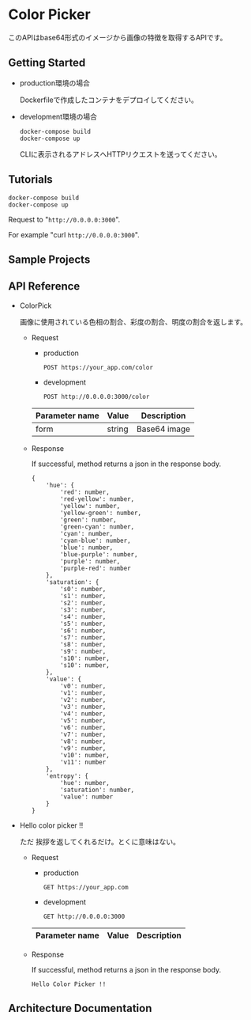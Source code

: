 # Color Picker
このAPIはbase64形式のイメージから画像の特徴を取得するAPIです。

## Getting Started
- production環境の場合

    Dockerfileで作成したコンテナをデプロイしてください。

- development環境の場合
    ```
    docker-compose build
    docker-compose up
    ```
    CLIに表示されるアドレスへHTTPリクエストを送ってください。
## Tutorials

```
docker-compose build
docker-compose up
```

Request to "`http://0.0.0.0:3000`".

For example "curl `http://0.0.0.0:3000`".

## Sample Projects

## API Reference
- ColorPick

    画像に使用されている色相の割合、彩度の割合、明度の割合を返します。

    - Request

        - production

            ```
            POST https://your_app.com/color
            ```

        - development
             ```
            POST http://0.0.0.0:3000/color
            ```

        |  Parameter name  |  Value  |  Description  |
        | ----| ---- | ---- |
        |  form  |  string  |  Base64 image  |

    - Response

        If successful, method returns a json in the response body. 

        ```
        {
            'hue': {
                'red': number,
                'red-yellow': number,
                'yellow': number,
                'yellow-green': number,
                'green': number,
                'green-cyan': number,
                'cyan': number,
                'cyan-blue': number,
                'blue': number,
                'blue-purple': number,
                'purple': number,
                'purple-red': number
            },
            'saturation': {
                's0': number,
                's1': number,
                's2': number,
                's3': number,
                's4': number,
                's5': number,
                's6': number,
                's7': number,
                's8': number,
                's9': number,
                's10': number,
                's10': number,
            },
            'value': {
                'v0': number,
                'v1': number,
                'v2': number,
                'v3': number,
                'v4': number,
                'v5': number,
                'v6': number,
                'v7': number,
                'v8': number,
                'v9': number,
                'v10': number,
                'v11': number
            },
            'entropy': {
                'hue': number,
                'saturation': number,
                'value': number
            }
        }
        ```

- Hello color picker !!

    ただ 挨拶を返してくれるだけ。とくに意味はない。

    - Request
        - production

            ```
            GET https://your_app.com
            ```

        - development
             ```
            GET http://0.0.0.0:3000
            ```

        |  Parameter name  |  Value  |  Description  |
        | ----| ---- | ---- |

    - Response

        If successful, method returns a json in the response body. 

        ```
        Hello Color Picker !!
        ```

## Architecture Documentation
